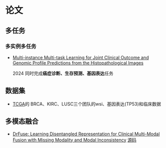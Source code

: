 # 论文

## 多任务
### 多实例多任务
* [Multi-instance Multi-task Learning for Joint Clinical Outcome and Genomic Profile Predictions from the Histopathological Images](https://ieeexplore.ieee.org/abstract/document/10423049)

  2024  同时完成**癌症诊断、生存预测、基因表达**任务
  
## 数据集
* [TCGA](https://portal.gdc.cancer.gov/analysis_page?app=Downloads)的 BRCA、KIRC、LUSC三个团队的wsi、基因表达(TP53)和临床数据


## 多模态融合

* [DrFuse: Learning Disentangled Representation for Clinical Multi-Modal Fusion with Missing Modality and Modal Inconsistency](https://arxiv.org/abs/2403.06197) [源码](https://github.com/dorothy-yao/drfuse)

